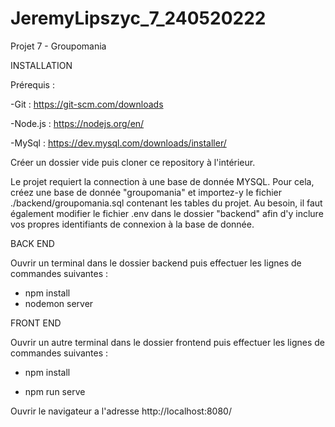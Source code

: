 # JeremyLipszyc_7_240520222
Projet 7 - Groupomania

INSTALLATION

Prérequis :

-Git : https://git-scm.com/downloads

-Node.js : https://nodejs.org/en/

-MySql : https://dev.mysql.com/downloads/installer/

Créer un dossier vide puis cloner ce repository à l'intérieur.

Le projet requiert la connection à une base de donnée MYSQL. Pour cela, créez une base de donnée "groupomania" et importez-y le fichier ./backend/groupomania.sql contenant les tables du projet. Au besoin, il faut également modifier le fichier .env dans le dossier "backend" afin d'y inclure vos propres identifiants de connexion à la base de donnée.

BACK END

Ouvrir un terminal dans le dossier backend puis effectuer les lignes de commandes suivantes :

- npm install
- nodemon server

FRONT END

Ouvrir un autre terminal dans le dossier frontend puis effectuer les lignes de commandes suivantes :

- npm install

- npm run serve

Ouvrir le navigateur a l'adresse http://localhost:8080/

